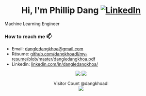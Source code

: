 <!-- - 👋 Hi, I’m @dangkhoadl
- 👀 I’m interested in ...
- 🌱 I’m currently learning ...
- 💞️ I’m looking to collaborate on ...
- 📫 How to reach me ... -->

<h1 align="center">Hi, I'm Phillip Dang <a href="https://www.linkedin.com/in/dangledangkhoa/" target="_blank"><img alt="LinkedIn" src="https://img.shields.io/badge/linkedin-%230077B5.svg?&style=for-the-badge&logo=linkedin&logoColor=white" /></a></h1> 

Machine Learning Engineer

### How to reach me 📫
- Email: [dangledangkhoa@gmail.com](mailto:dangledangkhoa@gmail.com)
- Résume: [github.com/dangkhoadl/my-resume/blob/master/dangledangkhoa.pdf](https://github.com/dangkhoadl/my-resume/blob/master/dangledangkhoa.pdf)
- Linkedin: [linkedin.com/in/dangledangkhoa/](https://www.linkedin.com/in/dangledangkhoa/)

<p align="center">
  <img src="https://api.githubtrends.io/user/svg/dangkhoadl/repos?time_range=one_year&group=other&loc_metric=changed&theme=dark" />
  <img src="https://api.githubtrends.io/user/svg/dangkhoadl/langs?time_range=one_year&loc_metric=changed&compact=True&theme=dark" />
</p>

<p align="center"> 
  Visitor Count @dangkhoadl<br>
  <img src="https://profile-counter.glitch.me/dangkhoadl/count.svg" />
</p>

